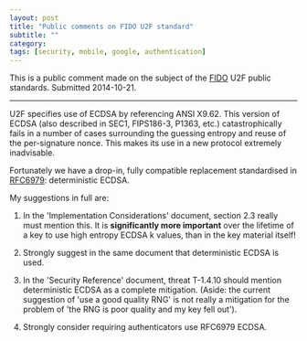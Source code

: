 ```yaml
---
layout: post
title: "Public comments on FIDO U2F standard"
subtitle: ""
category: 
tags: [security, mobile, google, authentication]
---
```


This is a public comment made on the subject of the [FIDO][fido] U2F public standards.  Submitted 2014-10-21.

*****

U2F specifies use of ECDSA by referencing ANSI X9.62.  This version of ECDSA (also described in SEC1, FIPS186-3, P1363, etc.) catastrophically fails in a number of cases surrounding the guessing entropy and reuse of the per-signature nonce. This makes its use in a new protocol extremely inadvisable.

Fortunately we have a drop-in, fully compatible replacement standardised in [RFC6979][]: deterministic ECDSA.

My suggestions in full are:

1. In the 'Implementation Considerations' document, section 2.3 really must mention this. It is **significantly more important** over the lifetime of a key to use high entropy ECDSA k values, than in the key material itself!

2. Strongly suggest in the same document that deterministic ECDSA is used.

3. In the 'Security Reference' document, threat T-1.4.10 should mention deterministic ECDSA as a complete mitigation. (Aside: the current suggestion of 'use a good quality RNG' is not really a mitigation for the problem of 'the RNG is poor quality and my key fell out').

4. Strongly consider requiring authenticators use RFC6979 ECDSA.

[RFC6979]: http://tools.ietf.org/html/rfc6979
[fido]: https://fidoalliance.org/
